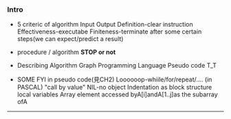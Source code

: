 ### Intro

-  5 criteric of algorithm
	Input
	Output
	Definition-clear instruction
	Effectiveness-executabe
	Finiteness-terminate after some certain steps(we can expect/predict a result)

- procedure / algorithm
	**STOP or not**

- Describing Algorithm
	Graph
	Programming Language
	Pseudo code T_T

- SOME FYI in pseudo code(見CH2)
	Loooooop-whiile/for/repeat/.... (in PASCAL)
	"call by value"
	NIL-no object
	Indentation as block structure
	local variables
	Array element accessed byA[i]andA[1..j]as the subarray ofA


---

